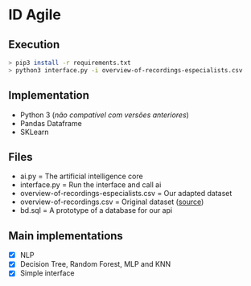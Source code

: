 # ID Agile


## Execution
```bash
> pip3 install -r requirements.txt
> python3 interface.py -i overview-of-recordings-especialists.csv 
```

## Implementation
* Python 3 (_não compatível com versões anteriores_)
* Pandas Dataframe
* SKLearn

## Files
- ai.py = The artificial intelligence core
- interface.py = Run the interface and call ai 
- overview-of-recordings-especialists.csv = Our adapted dataset
- overview-of-recordings.csv = Original dataset ([source](https://www.kaggle.com/paultimothymooney/medical-speech-transcription-and-intent/kernels))
- bd.sql = A prototype of a database for our api

## Main implementations
- [x] NLP 
- [x] Decision Tree, Random Forest, MLP and KNN
- [x] Simple interface
